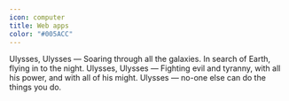 ```yaml
---
icon: computer
title: Web apps
color: "#005ACC"
---
```


Ulysses, Ulysses — Soaring through all the galaxies. In search of Earth, flying in to the night. Ulysses, Ulysses — Fighting evil and tyranny, with all his power, and with all of his might. Ulysses — no-one else can do the things you do.
